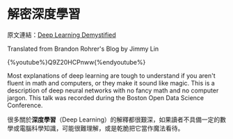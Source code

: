 # 解密深度學習

原文連結：[Deep Learning Demystified](https://brohrer.github.io/deep_learning_demystified.html)

Translated from Brandon Rohrer's Blog by Jimmy Lin

{%youtube%}Q9Z20HCPnww{%endyoutube%}

Most explanations of deep learning are tough to understand if you aren't fluent in math and computers, or they make it sound like magic. This is a description of deep neural networks with no fancy math and no computer jargon. This talk was recorded during the Boston Open Data Science Conference.

很多關於**深度學習**（Deep Learning）的解釋都很艱深，如果讀者不具備一定的數學或電腦科學知識，可能很難理解，或是乾脆把它當作魔法看待。